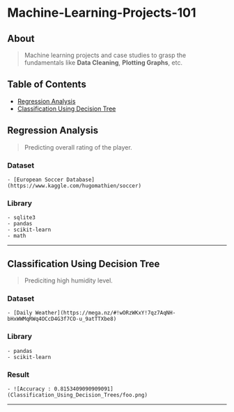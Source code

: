 # Machine-Learning-Projects-101

## About
> Machine learning projects and case studies to grasp the fundamentals like **Data Cleaning**, **Plotting Graphs**, etc.

## Table of Contents
- [Regression Analysis](https://github.com/mihirsam/Machine-Learning-Projects-101/#regression-analysis)
- [Classification Using Decision Tree](https://github.com/mihirsam/Machine-Learning-Projects-101/#classification-using-decision-tree)
  
  
## Regression Analysis
  > Predicting overall rating of the player.
  
  ### Dataset
    - [European Soccer Database](https://www.kaggle.com/hugomathien/soccer)
  ### Library
    - sqlite3
    - pandas
    - scikit-learn
    - math
---

## Classification Using Decision Tree
  > Prediciting high humidity level.
  
  ### Dataset
    - [Daily Weather](https://mega.nz/#!wORzWKxY!7qz7AqNH-bHxWWMqRWq4OCcD4G3f7CO-u_9atTTXbe8)
  
  ### Library
    - pandas
    - scikit-learn
    
  ### Result
    - ![Accuracy : 0.8153409090909091](Classification_Using_Decision_Trees/foo.png)
    
---
   

